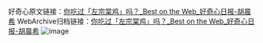 好奇心原文链接：[你吃过「左宗棠鸡」吗？_Best on the Web_好奇心日报-胡晨希](https://www.qdaily.com/articles/7361.html)
WebArchive归档链接：[你吃过「左宗棠鸡」吗？_Best on the Web_好奇心日报-胡晨希](http://web.archive.org/web/20190623172258/https://www.qdaily.com/articles/7361.html)
![image](http://ww3.sinaimg.cn/large/007d5XDply1g3wjdk6azuj30u02cnamy)